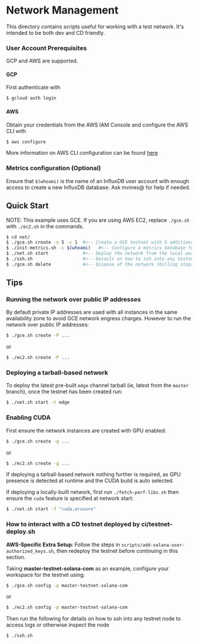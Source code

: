 
# Network Management
This directory contains scripts useful for working with a test network.  It's
intended to be both dev and CD friendly.

### User Account Prerequisites

GCP and AWS are supported.

#### GCP
First authenticate with
```bash
$ gcloud auth login
```

#### AWS
Obtain your credentials from the AWS IAM Console and configure the AWS CLI with
```bash
$ aws configure
```
More information on AWS CLI configuration can be found [here](https://docs.aws.amazon.com/cli/latest/userguide/cli-chap-getting-started.html#cli-quick-configuration)

### Metrics configuration (Optional)
Ensure that `$(whoami)` is the name of an InfluxDB user account with enough
access to create a new InfluxDB database.  Ask mvines@ for help if needed.

## Quick Start

NOTE: This example uses GCE.  If you are using AWS EC2, replace `./gce.sh` with
`./ec2.sh` in the commands.

```bash
$ cd net/
$ ./gce.sh create -n 5 -c 1  #<-- Create a GCE testnet with 5 additional nodes (beyond the bootstrap node), 1 client bencher (billing starts here)
$ ./init-metrics.sh -c $(whoami)   #<-- Configure a metrics database for the testnet
$ ./net.sh start             #<-- Deploy the network from the local workspace
$ ./ssh.sh                   #<-- Details on how to ssh into any testnet node to access logs/etc
$ ./gce.sh delete            #<-- Dispose of the network (billing stops here)
```

## Tips

### Running the network over public IP addresses
By default private IP addresses are used with all instances in the same
availability zone to avoid GCE network engress charges.  However to run the
network over public IP addresses:
```bash
$ ./gce.sh create -P ...
```
or
```bash
$ ./ec2.sh create -P ...
```

### Deploying a tarball-based network
To deploy the latest pre-built `edge` channel tarball (ie, latest from the `master`
branch), once the testnet has been created run:

```bash
$ ./net.sh start -t edge
```

### Enabling CUDA
First ensure the network instances are created with GPU enabled:
```bash
$ ./gce.sh create -g ...
```
or
```bash
$ ./ec2.sh create -g ...
```

If deploying a tarball-based network nothing further is required, as GPU presence
is detected at runtime and the CUDA build is auto selected.

If deploying a locally-built network, first run `./fetch-perf-libs.sh` then
ensure the `cuda` feature is specified at network start:
```bash
$ ./net.sh start -f "cuda,erasure"
```

### How to interact with a CD testnet deployed by ci/testnet-deploy.sh

**AWS-Specific Extra Setup**: Follow the steps in `scripts/add-solana-user-authorized_keys.sh`,
then redeploy the testnet before continuing in this section.

Taking **master-testnet-solana-com** as an example, configure your workspace for
the testnet using:
```bash
$ ./gce.sh config -p master-testnet-solana-com
```
or
```bash
$ ./ec2.sh config -p master-testnet-solana-com
```

Then run the following for details on how to ssh into any testnet node to access logs or otherwise inspect the node
```bash
$ ./ssh.sh
```

